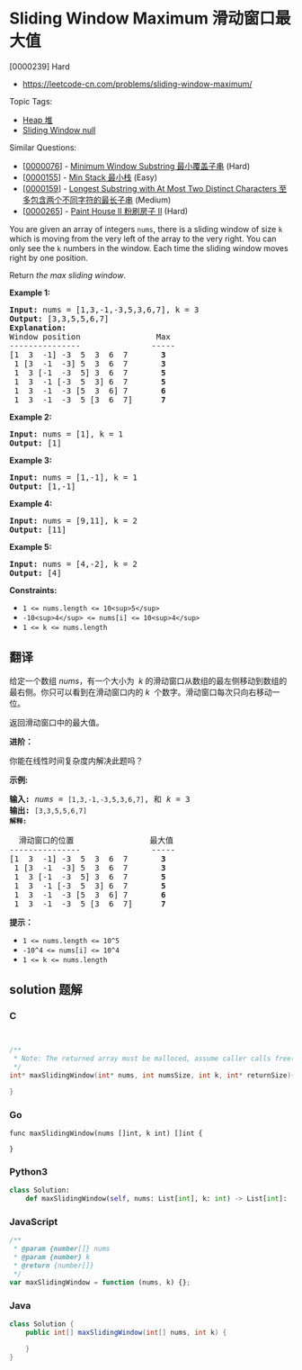 # Sliding Window Maximum 滑动窗口最大值

[0000239] Hard

- https://leetcode-cn.com/problems/sliding-window-maximum/

Topic Tags:

- [Heap 堆](https://leetcode-cn.com/tag/heap/)
- [Sliding Window null](https://leetcode-cn.com/tag/sliding-window/)

Similar Questions:

- [[0000076](https://leetcode-cn.com/problems/minimum-window-substring/)] - [Minimum Window Substring 最小覆盖子串](./0000076.minimum-window-substring.md) (Hard)
- [[0000155](https://leetcode-cn.com/problems/min-stack/)] - [Min Stack 最小栈](./0000155.min-stack.md) (Easy)
- [[0000159](https://leetcode-cn.com/problems/longest-substring-with-at-most-two-distinct-characters/)] - [Longest Substring with At Most Two Distinct Characters 至多包含两个不同字符的最长子串](./0000159.longest-substring-with-at-most-two-distinct-characters.md) (Medium)
- [[0000265](https://leetcode-cn.com/problems/paint-house-ii/)] - [Paint House II 粉刷房子 II](./0000265.paint-house-ii.md) (Hard)

You are given an array of integers `nums`, there is a sliding window of size `k` which is moving from the very left of the array to the very right. You can only see the `k` numbers in the window. Each time the sliding window moves right by one position.

Return _the max sliding window_.

**Example 1:**

<pre><strong>Input:</strong> nums = [1,3,-1,-3,5,3,6,7], k = 3
<strong>Output:</strong> [3,3,5,5,6,7]
<strong>Explanation:</strong> 
Window position                Max
---------------               -----
[1  3  -1] -3  5  3  6  7       <strong>3</strong>
 1 [3  -1  -3] 5  3  6  7       <strong>3</strong>
 1  3 [-1  -3  5] 3  6  7      <strong> 5</strong>
 1  3  -1 [-3  5  3] 6  7       <strong>5</strong>
 1  3  -1  -3 [5  3  6] 7       <strong>6</strong>
 1  3  -1  -3  5 [3  6  7]      <strong>7</strong>
</pre>

**Example 2:**

<pre><strong>Input:</strong> nums = [1], k = 1
<strong>Output:</strong> [1]
</pre>

**Example 3:**

<pre><strong>Input:</strong> nums = [1,-1], k = 1
<strong>Output:</strong> [1,-1]
</pre>

**Example 4:**

<pre><strong>Input:</strong> nums = [9,11], k = 2
<strong>Output:</strong> [11]
</pre>

**Example 5:**

<pre><strong>Input:</strong> nums = [4,-2], k = 2
<strong>Output:</strong> [4]
</pre>

**Constraints:**

- `1 <= nums.length <= 10<sup>5</sup>`
- `-10<sup>4</sup> <= nums[i] <= 10<sup>4</sup>`
- `1 <= k <= nums.length`

## 翻译

给定一个数组 _nums_，有一个大小为  *k* 的滑动窗口从数组的最左侧移动到数组的最右侧。你只可以看到在滑动窗口内的 *k*  个数字。滑动窗口每次只向右移动一位。

返回滑动窗口中的最大值。

**进阶：**

你能在线性时间复杂度内解决此题吗？

**示例:**

<pre><strong>输入:</strong> <em>nums</em> = <code>[1,3,-1,-3,5,3,6,7]</code>, 和 <em>k</em> = 3
<strong>输出: </strong><code>[3,3,5,5,6,7] 
<strong>解释: 
</strong></code>
  滑动窗口的位置                最大值
---------------               -----
[1  3  -1] -3  5  3  6  7       <strong>3</strong>
 1 [3  -1  -3] 5  3  6  7       <strong>3</strong>
 1  3 [-1  -3  5] 3  6  7       <strong>5</strong>
 1  3  -1 [-3  5  3] 6  7       <strong>5</strong>
 1  3  -1  -3 [5  3  6] 7       <strong>6</strong>
 1  3  -1  -3  5 [3  6  7]      <strong>7</strong></pre>

**提示：**

- `1 <= nums.length <= 10^5`
- `-10^4 <= nums[i] <= 10^4`
- `1 <= k <= nums.length`

## solution 题解

### C

```c


/**
 * Note: The returned array must be malloced, assume caller calls free().
 */
int* maxSlidingWindow(int* nums, int numsSize, int k, int* returnSize){

}
```

### Go

```golang
func maxSlidingWindow(nums []int, k int) []int {

}
```

### Python3

```python
class Solution:
    def maxSlidingWindow(self, nums: List[int], k: int) -> List[int]:
```

### JavaScript

```javascript
/**
 * @param {number[]} nums
 * @param {number} k
 * @return {number[]}
 */
var maxSlidingWindow = function (nums, k) {};
```

### Java

```java
class Solution {
    public int[] maxSlidingWindow(int[] nums, int k) {

    }
}
```

